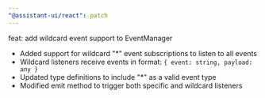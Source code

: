 ```yaml
---
"@assistant-ui/react": patch
---
```


feat: add wildcard event support to EventManager

- Added support for wildcard "*" event subscriptions to listen to all events
- Wildcard listeners receive events in format: `{ event: string, payload: any }`
- Updated type definitions to include "*" as a valid event type
- Modified emit method to trigger both specific and wildcard listeners
